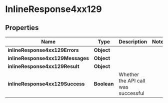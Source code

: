 # InlineResponse4xx129

## Properties
Name | Type | Description | Notes
------------ | ------------- | ------------- | -------------
**inlineResponse4xx129Errors** | **Object** |  | 
**inlineResponse4xx129Messages** | **Object** |  | 
**inlineResponse4xx129Result** | **Object** |  | 
**inlineResponse4xx129Success** | **Boolean** | Whether the API call was successful | 
